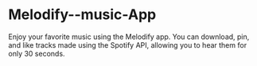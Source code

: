 # Melodify--music-App
Enjoy your favorite music using the Melodify app. You can download, pin, and like tracks made using the Spotify API, allowing you to hear them for only 30 seconds.
